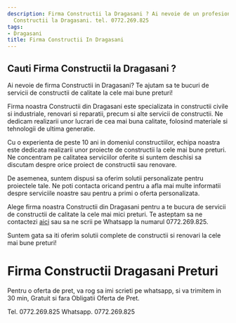 ```yaml
---
description: Firma Constructii la Dragasani ? Ai nevoie de un profesionist in Firma
  Constructii la Dragasani. tel. 0772.269.825
tags:
- Dragasani
title: Firma Constructii In Dragasani
---
```



## Cauti Firma Constructii la Dragasani ?

Ai nevoie de firma Constructii in Dragasani?  Te ajutam sa te bucuri de servicii de constructii de calitate la cele mai bune preturi! 

Firma noastra Constructii din Dragasani este specializata in constructii civile si industriale, renovari si reparatii, precum si alte servicii de constructii. Ne dedicam realizarii unor lucrari de cea mai buna calitate, folosind materiale si tehnologii de ultima generatie. 

Cu o experienta de peste 10 ani in domeniul constructiilor, echipa noastra este dedicata realizarii unor proiecte de constructii la cele mai bune preturi. Ne concentram pe calitatea serviciilor oferite si suntem deschisi sa discutam despre orice proiect de constructii sau renovare. 

De asemenea, suntem dispusi sa oferim solutii personalizate pentru proiectele tale. Ne poti contacta oricand pentru a afla mai multe informatii despre serviciile noastre sau pentru a primi o oferta personalizata. 

Alege firma noastra Constructii din Dragasani pentru a te bucura de servicii de constructii de calitate la cele mai mici preturi. Te asteptam sa ne contactezi <a href="https://firmaconstructii.ro/">aici</a> sau sa ne scrii pe Whatsapp la numarul 0772.269.825. 

Suntem gata sa iti oferim solutii complete de constructii si renovari la cele mai bune preturi!

# Firma Constructii Dragasani Preturi
Pentru o oferta de pret, va rog sa imi scrieti pe whatsapp, si va trimitem in 30 min, Gratuit si fara Obligatii Oferta de Pret.

Tel. 0772.269.825
Whatsapp. 0772.269.825